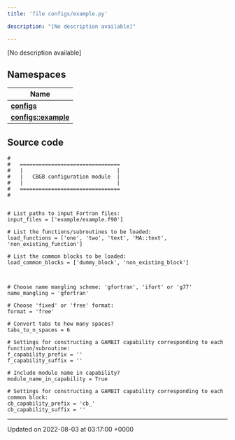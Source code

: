 ```yaml
---
title: 'file configs/example.py'

description: "[No description available]"

---
```







[No description available]

## Namespaces

| Name           |
| -------------- |
| **[configs](/documentation/code/gambit_sphinx/namespaces/namespaceconfigs/)**  |
| **[configs::example](/documentation/code/gambit_sphinx/namespaces/namespaceconfigs_1_1example/)**  |




## Source code

```
#
#   ================================
#   |                              |
#   |   CBGB configuration module  |
#   |                              |
#   ================================
#


# List paths to input Fortran files:
input_files = ['example/example.f90']

# List the functions/subroutines to be loaded:
load_functions = ['one', 'two', 'text', 'MA::text', 'non_existing_function']

# List the common blocks to be loaded:
load_common_blocks = ['dummy_block', 'non_existing_block'] 



# Choose name mangling scheme: 'gfortran', 'ifort' or 'g77'
name_mangling = 'gfortran'

# Choose 'fixed' or 'free' format:
format = 'free'  

# Convert tabs to how many spaces?
tabs_to_n_spaces = 6

# Settings for constructing a GAMBIT capability corresponding to each function/subroutine:
f_capability_prefix = ''
f_capability_suffix = ''

# Include module name in capability?
module_name_in_capability = True

# Settings for constructing a GAMBIT capability corresponding to each common block:
cb_capability_prefix = 'cb_'
cb_capability_suffix = ''
```


-------------------------------

Updated on 2022-08-03 at 03:17:00 +0000
